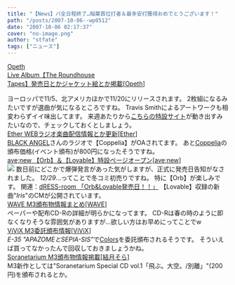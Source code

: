 ```yaml
---
title: "【News】パ全日程終了…稲葉首位打者＆最多安打獲得おめでとうございます！"
path: "/posts/2007-10-06--wp0512"
date: "2007-10-06 02:17:37"
cover: "no-image.png"
author: "stfate"
tags: ["ニュース"]
---
```


<style type="text/css">
<!--
p {white-space: pre-wrap};
-->
</style>

<a class="topics" href="http://www.opeth.com/" target="_blank">Opeth Live Album【The Roundhouse Tapes】発売日とかジャケット絵とか掲載</a><span class="junre">[<a href="http://www.opeth.com/" target="_blank">Opeth</a>]</span>
<div class="news">ヨーロッパで11/5、北アメリカほかで11/20にリリースされます。
2枚組になるみたいですが選曲が気になるところですね。
Travis Smithによるアートワークも相変わらずイイ味出してます。
来週あたりから<a href="http://www.peaceville.com/opeth" target="_blank">こちらの特設サイト</a>が動き出すみたいなので、チェックしておくとしましょう。</div>
<a class="topics" href="http://www.ether-music.com/" target="_blank">Ether WEBラジオ楽曲配信情報とか更新</a><span class="junre">[<a href="http://www.ether-music.com/" target="_blank">Ether</a>]</span>
<div class="news"><a href="http://blackangel.main.jp/index.php" target="_blank">BLACK ANGEL</a>さんのラジオで【Coppelia】がOAされてます。
あと<a href="http://www.ether-music.com/music/coppelia.html" target="_blank">Coppelia</a>の頒布価格(イベント頒布)が800円になったそうですね。</div>
<a class="topics" href="http://www.avenew.jp/orb_lovable/top.html" target="_blank">ave;new 【Orb】＆【Lovable】特設ページオープン</a><span class="junre">[<a href="http://www.avenew.jp/" target="_blank">ave;new</a>]</span>
<div class="news"><a href="http://www.avenew.jp/orb_lovable/top.html" target="_blank"><img src="http://stfate.net/img/banner_orblovable03_l.jpg" class="image" /></a>
数日前にどこかで爆弾発言があった気がしますが、正式に発売日告知がなされました。
<em>12/29</em>…ってことで冬コミ初売りですね。
特に【Orb】が楽しみです。
関連：<a href="http://akadress.com/?p=43" target="_blank">dRESS-room 「Orb&Lovable発売日！！」</a>
【Lovable】収録の新曲"<em>Iris</em>"のCMが公開されています。</div>
<a class="topics" href="http://wavesite.sakura.ne.jp/" target="_blank">WAVE M3頒布物情報まとめ</a><span class="junre">[<a href="http://wavesite.sakura.ne.jp/" target="_blank">WAVE</a>]</span>
<div class="news">ペーパーや配布CD-Rの詳細が明らかになってます。
CD-Rは春の時のように即なくなりそうな雰囲気がありますが…欲しい方はお早めにってことでw</div>
<a class="topics" href="http://www.vivix.info/" target="_blank">ViViX M3委託頒布情報</a><span class="junre">[<a href="http://www.vivix.info/" target="_blank">ViViX</a>]</span>
<div class="news"><em>E-35 "APAZOMEとSEPIA-SIS"</em>で<a href="http://www.vivix.info/colors.htm" target="_blank">Colors</a>を委託頒布されるそうです。
そういえば買ってなかったんで回収しておきましょうかね。</div>
<a class="topics" href="http://soranetarium.com/" target="_blank">Soranetarium M3頒布物情報掲載</a><span class="junre">[<a href="http://soranetarium.com/" target="_blank">結月そら</a>]</span>
<div class="news">M3新作としては"Soranetarium Special CD vol.1「飛ぶ。大空。/別離」"(200円)を頒布されるとか。</div>
